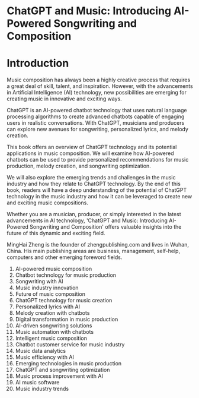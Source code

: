 # ChatGPT and Music: Introducing AI-Powered Songwriting and Composition

# Introduction

Music composition has always been a highly creative process that requires a great deal of skill, talent, and inspiration. However, with the advancements in Artificial Intelligence (AI) technology, new possibilities are emerging for creating music in innovative and exciting ways.

ChatGPT is an AI-powered chatbot technology that uses natural language processing algorithms to create advanced chatbots capable of engaging users in realistic conversations. With ChatGPT, musicians and producers can explore new avenues for songwriting, personalized lyrics, and melody creation.

This book offers an overview of ChatGPT technology and its potential applications in music composition. We will examine how AI-powered chatbots can be used to provide personalized recommendations for music production, melody creation, and songwriting optimization.

We will also explore the emerging trends and challenges in the music industry and how they relate to ChatGPT technology. By the end of this book, readers will have a deep understanding of the potential of ChatGPT technology in the music industry and how it can be leveraged to create new and exciting music compositions.

Whether you are a musician, producer, or simply interested in the latest advancements in AI technology, 'ChatGPT and Music: Introducing AI-Powered Songwriting and Composition' offers valuable insights into the future of this dynamic and exciting field.

MingHai Zheng is the founder of zhengpublishing.com and lives in Wuhan, China. His main publishing areas are business, management, self-help, computers and other emerging foreword fields.



1. AI-powered music composition
2. Chatbot technology for music production
3. Songwriting with AI
4. Music industry innovation
5. Future of music composition
6. ChatGPT technology for music creation
7. Personalized lyrics with AI
8. Melody creation with chatbots
9. Digital transformation in music production
10. AI-driven songwriting solutions
11. Music automation with chatbots
12. Intelligent music composition
13. Chatbot customer service for music industry
14. Music data analytics
15. Music efficiency with AI
16. Emerging technologies in music production
17. ChatGPT and songwriting optimization
18. Music process improvement with AI
19. AI music software
20. Music industry trends

